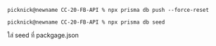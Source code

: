 ```
picknick@newname CC-20-FB-API % npx prisma db push --force-reset
```

```
picknick@newname CC-20-FB-API % npx prisma db seed              
```
ใส่ seed ที่ packgage.json